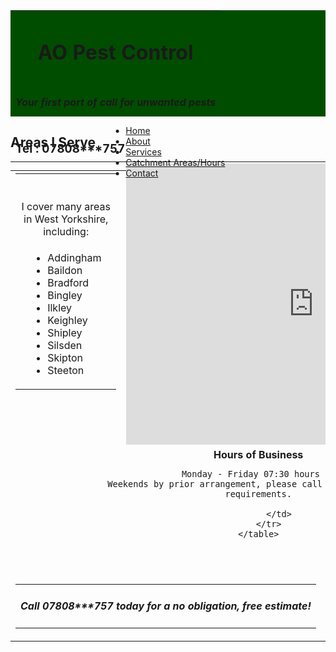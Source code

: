 <head>
<link href="/css/bootstrap.min.css" rel="stylesheet">
	<link href="/style.css" rel="stylesheet" type="text/css"> 
	<script src="/js/jquery.min.js"></script>
	<script src="/js/bootstrap.min.js"></script>
	<link rel="stylesheet" type="text/css" href="/css/dataTables.bootstrap.min.css">
	<script src="/js/jquery.dataTables.min.js"></script>
	<script src="/js/dataTables.bootstrap.min.js">	</script>
	<script src="/js/bootstrap-checkbox.min.js"></script>
	<script src="/js/bootstrap-datepicker.js"></script>
<!--Google Maps-->
<script src="https://maps.google.com/maps/api/js"></script>
<style>
#titleDIV {
    width: 100%;
    height: 170px;
    background-color: #004d00;
	color: white;
}

#footerDIV {
    width: 100%;
    height: 40px;
    background-color: #004d00;
	color: white;
}
.container {
    position: relative;
    width: 100%;
    max-width: 400px;
}

.container img {
    width: 100%;
    height: auto;
}

.container .btn {
    position: absolute;
    top: 50%;
    left: 50%;
    transform: translate(-50%, -50%);
    -ms-transform: translate(-50%, -50%);
    background-color: #555;
    color: white;
    font-size: 16px;
    padding: 12px 24px;
    border: none;
    cursor: pointer;
    border-radius: 5px;
    text-align: center;
}

.container .btn:hover {
    background-color: black;
}
.navbar-nav.navbar-center {
    position: absolute;
    left: 50%;
    transform: translatex(-50%);
}
</style>

</head>

<body>
<div id="titleDIV">
<table width="90%" align="center">
	<tr>
		<td align="center">
			<h1>AO Pest Control</H1>
		</td>
	</tr>
	<tr>
		<td align="center">	
			<h4><i>Your first port of call for unwanted pests</i></h4>
		</td>
	</tr>
	<tr>
		<td align="left">
			<h3>Tel : 07808***757</h3>
		</td>
	</tr>
</table>
</div>
<nav class="navbar navbar-default">
  <div class="container-fluid">
    <ul class="nav navbar-nav navbar-center">
      <li><a href="readme2.md">Home</a></li>
      <li><a href="About.md">About</a></li>
      <li><a href="services.md">Services</a></li>
      <li class="active"><a href="catchment.md">Catchment Areas/Hours</a></li>
      <li><a href="ContactUs.md">Contact</a></li>
    </ul>
  </div>
</nav>
<!-- **********************************************
**************************************************
-->
	<h2>Areas I Serve</h2>
	<table width="90%">
		<tr>
			<td  valign="top">
				<table>
					<tr>
						<td colspan="3" align="center">
							<br><br>I cover many areas in West Yorkshire, including:
						</td>
					</tr>
					<tr>
						<td width="30%"></td>
						<td>
							<ul>
								<li>Addingham</li>
								<li>Baildon</li>
								<li>Bradford</li>
								<li>Bingley</li>
								<li>Ilkley</li>
								<li>Keighley</li>
								<li>Shipley</li>
								<li>Silsden</li>
								<li>Skipton</li>
								<li>Steeton</li>
							</ul>
						</td>
						<td width="30%"></td>
					</tr>
				</table>
			</td>
			<td>
				<iframe src="https://www.google.com/maps/embed?pb=!1m14!1m12!1m3!1d75268.88852053697!2d-1.862902110632522!3d53.87571202898417!2m3!1f0!2f0!3f0!3m2!1i1024!2i768!4f13.1!5e0!3m2!1sen!2suk!4v1520697921948" width="600" height="450" frameborder="0" style="border:0" allowfullscreen></iframe>	
			</td>
		</tr>
		<tr>
			<td colspan="2" align="center">
				<b>Hours of Business</b><br>
				
					Monday - Friday 07:30 hours - 17:00 hours.<br>
					Weekends by prior arrangement, please call me on 07*****757 to discuss your requirements.
				
			</td>
		</tr>
	</table>
<br><br>
<!-- **********************************************
**************************************************
-->

<div id="footerDIV">
<table width="90%" align="center">
	<tr>
		<td align="center">
			<h4><i>Call 07808***757 today for a no obligation, free estimate!</i></h4>
		</td>
	</tr>
</table>
</div>
</body>
